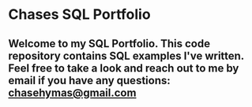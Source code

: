 # Chases SQL Portfolio

## Welcome to my SQL Portfolio. This code repository contains SQL examples I've written. Feel free to take a look and reach out to me by email if you have any questions: chasehymas@gmail.com
